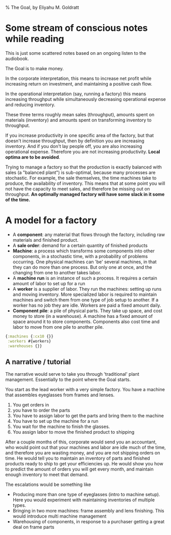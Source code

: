 % The Goal, by Eliyahu M. Goldratt

# Some stream of conscious notes while reading

This is just some scattered notes based on an ongoing listen to the audiobook.

The Goal is to make money.

In the corporate interpretation, this means to increase net profit while increasing return on investment, and maintaining a positive cash flow.

In the operational interpretation (say, running a factory) this means increasing throughput while simultaneously decreasing operational expense and reducing inventory.

These three terms roughly mean sales (throughput), amounts spent on materials (inventory) and amounts spent on transforming inventory to throughput.

If you increase productivity in one specific area of the factory, but that doesn't increase throughput, then by definition you are increasing inventory. And if you don't lay people off, you are also increasing operational expense. Therefore you are not increasing productivity. **Local optima are to be avoided**.

Trying to manage a factory so that the production is exactly balanced with sales (a "balanced plant") is sub-optimal, because many processes are stochastic. For example, the sale themselves, the time machines take to produce, the availability of inventory. This means that at some point you will not have the capacity to meet sales, and therefore be missing out on throughput. **An optimally managed factory will have some slack in it some of the time.**

# A model for a factory

* A **component**: any material that flows through the factory, including raw materials and finished product.
* A **sale order**: demand for a certain quantity of finished products
* **Machine**: a process which transforms some components into other components, in a stochastic time, with a probability of problems occurring. One physical machines can 'be' several machines, in that they can do more than one process. But only one at once, and the changing from one to another takes labor.
* A **machine run** is an instance of such a process. It requires a certain amount of labor to set up for a run
* A **worker** is a supplier of labor. They run the machines: setting up runs and moving inventory. More specialized labor is required to maintain machines and switch them from one type of job setup to another. If a worker has no job they are idle. Workers are paid a fixed amount daily.
* **Component pile**: a pile of physical parts. They take up space, and cost money to store (in a warehouse). A machine has a fixed amount of space around it to store components. Components also cost time and labor to move from one pile to another pile.

```clojure
{:machines {:cx10 {}}
 :workers #{workers}
 :warehouses {}}
```

## A narrative / tutorial

The narrative would serve to take you through 'traditional' plant management. Essentially to the point where the Goal starts.

You start as the lead worker with a very simple factory. You have a machine that assembles eyeglasses from frames and lenses. 

1. You get orders in
2. you have to order the parts 
3. You have to assign labor to get the parts and bring them to the machine
4. You have to set up the machine for a run
5. You wait for the machine to finish the glasses. 
6. You assign labor to move the finished product to shipping

After a couple months of this, corporate would send you an accountant, who would point out that your machines and labor are idle much of the time, and therefore you are wasting money, and you are not shipping orders on time. He would tell you to maintain an inventory of parts and finished products ready to ship to get your efficiencies up. He would show you how to predict the amount of orders you will get every month, and maintain enough inventory to meet that demand.

The escalations would be something like

* Producing more than one type of eyeglasses (intro to machine setup). Here you would experiment with maintaining inventories of multiple types.
* Bringing in two more machines: frame assembly and lens finishing. This would introduce multi machine management
* Warehousing of components, in response to a purchaser getting a great deal on frame parts
